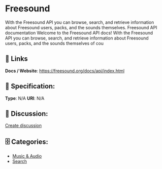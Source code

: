 # Freesound


With the Freesound API you can browse, search, and retrieve information about Freesound users, packs, and the sounds themselves.  Freesound API documentation Welcome to the Freesound API docs! With the Freesound API you can browse, search, and retrieve information about Freesound users, packs, and the sounds themselves of cou

##  🔗 Links
**Docs / Website**: https://freesound.org/docs/api/index.html

## 🧬 Specification:
**Type**: N/A
**URI**: N/A

## 💬 Discussion:
[Create discussion](https://github.com/apis-list/apis-list/discussions/new)

## 🗄️ Categories:
- [Music & Audio](https://github.com/apis-list/apis-list#music--audio)
- [Search](https://github.com/apis-list/apis-list#search)










